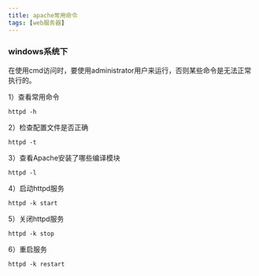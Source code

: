 ```yaml
---
title: apache常用命令
tags: [web服务器]
---
```


### windows系统下

在使用cmd访问时，要使用administrator用户来运行，否则某些命令是无法正常执行的。

1）查看常用命令

```
httpd -h
```

2）检查配置文件是否正确

```
httpd -t
```

3）查看Apache安装了哪些编译模块

```
httpd -l
```

4）启动httpd服务

```
httpd -k start
```

5）关闭httpd服务

```
httpd -k stop
```

6）重启服务

```
httpd -k restart
```